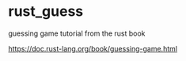 # rust_guess
guessing game tutorial from the rust book

https://doc.rust-lang.org/book/guessing-game.html
